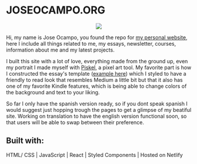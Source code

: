 # JOSEOCAMPO.ORG
<p align="center"><img src="https://i.ibb.co/LSTmQbt/mejorcalidad.png" /></p>

Hi, my name is Jose Ocampo, you found the repo for [my personal website](https://www.joseocampo.org/), here I include all things related to me, my essays, newsletter,  courses, information about me and my latest projects.  

I built this site with a lot of love, everything made from the ground up, even my portrait I made myself with [Piskel](https://www.piskelapp.com/), a pixel art tool. My favorite part is how I constructed the essay's template ([example here](https://www.joseocampo.org/conway)) which I styled to have a friendly to read look that resembles Medium a little bit but that it also has one of my favorite Kindle features, which is being able to change colors of the background and text to your liking.

So far I only have the spanish version ready, so if you dont speak spanish I would suggest just hopping trough the pages to get a glimpse of my beatiful site. Working on translation to have the english version functional soon, so that users will be able to swap between their preference.

## **Built with:** 
HTML/ CSS | JavaScript | React | Styled Components | Hosted on Netlify
